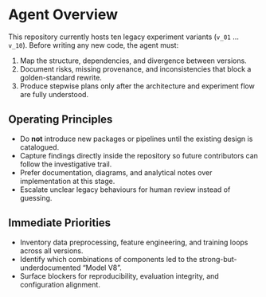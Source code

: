 # Agent Overview

This repository currently hosts ten legacy experiment variants (`v_01` … `v_10`). Before writing any new code, the agent must:

1. Map the structure, dependencies, and divergence between versions.
2. Document risks, missing provenance, and inconsistencies that block a golden-standard rewrite.
3. Produce stepwise plans only after the architecture and experiment flow are fully understood.

## Operating Principles
- Do **not** introduce new packages or pipelines until the existing design is catalogued.
- Capture findings directly inside the repository so future contributors can follow the investigative trail.
- Prefer documentation, diagrams, and analytical notes over implementation at this stage.
- Escalate unclear legacy behaviours for human review instead of guessing.

## Immediate Priorities
- Inventory data preprocessing, feature engineering, and training loops across all versions.
- Identify which combinations of components led to the strong-but-underdocumented “Model V8”.
- Surface blockers for reproducibility, evaluation integrity, and configuration alignment.
